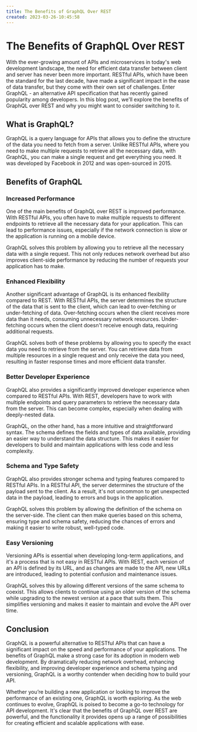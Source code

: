 ```yaml
---
title: The Benefits of GraphQL Over REST 
created: 2023-03-26-10:45:58
---
```


# The Benefits of GraphQL Over REST

With the ever-growing amount of APIs and microservices in today's web development landscape, the need for efficient data transfer between client and server has never been more important. RESTful APIs, which have been the standard for the last decade, have made a significant impact in the ease of data transfer, but they come with their own set of challenges. Enter GraphQL - an alternative API specification that has recently gained popularity among developers. In this blog post, we'll explore the benefits of GraphQL over REST and why you might want to consider switching to it.

## What is GraphQL?

GraphQL is a query language for APIs that allows you to define the structure of the data you need to fetch from a server. Unlike RESTful APIs, where you need to make multiple requests to retrieve all the necessary data, with GraphQL, you can make a single request and get everything you need. It was developed by Facebook in 2012 and was open-sourced in 2015.

## Benefits of GraphQL

### Increased Performance

One of the main benefits of GraphQL over REST is improved performance. With RESTful APIs, you often have to make multiple requests to different endpoints to retrieve all the necessary data for your application. This can lead to performance issues, especially if the network connection is slow or the application is running on a mobile device. 

GraphQL solves this problem by allowing you to retrieve all the necessary data with a single request. This not only reduces network overhead but also improves client-side performance by reducing the number of requests your application has to make.

### Enhanced Flexibility

Another significant advantage of GraphQL is its enhanced flexibility compared to REST. With RESTful APIs, the server determines the structure of the data that is sent to the client, which can lead to over-fetching or under-fetching of data. Over-fetching occurs when the client receives more data than it needs, consuming unnecessary network resources. Under-fetching occurs when the client doesn't receive enough data, requiring additional requests.

GraphQL solves both of these problems by allowing you to specify the exact data you need to retrieve from the server. You can retrieve data from multiple resources in a single request and only receive the data you need, resulting in faster response times and more efficient data transfer.

### Better Developer Experience

GraphQL also provides a significantly improved developer experience when compared to RESTful APIs. With REST, developers have to work with multiple endpoints and query parameters to retrieve the necessary data from the server. This can become complex, especially when dealing with deeply-nested data. 

GraphQL, on the other hand, has a more intuitive and straightforward syntax. The schema defines the fields and types of data available, providing an easier way to understand the data structure. This makes it easier for developers to build and maintain applications with less code and less complexity.

### Schema and Type Safety

GraphQL also provides stronger schema and typing features compared to RESTful APIs. In a RESTful API, the server determines the structure of the payload sent to the client. As a result, it's not uncommon to get unexpected data in the payload, leading to errors and bugs in the application.

GraphQL solves this problem by allowing the definition of the schema on the server-side. The client can then make queries based on this schema, ensuring type and schema safety, reducing the chances of errors and making it easier to write robust, well-typed code.

### Easy Versioning

Versioning APIs is essential when developing long-term applications, and it's a process that is not easy in RESTful APIs. With REST, each version of an API is defined by its URL, and as changes are made to the API, new URLs are introduced, leading to potential confusion and maintenance issues.

GraphQL solves this by allowing different versions of the same schema to coexist. This allows clients to continue using an older version of the schema while upgrading to the newest version at a pace that suits them. This simplifies versioning and makes it easier to maintain and evolve the API over time.

## Conclusion

GraphQL is a powerful alternative to RESTful APIs that can have a significant impact on the speed and performance of your applications. The benefits of GraphQL make a strong case for its adoption in modern web development. By dramatically reducing network overhead, enhancing flexibility, and improving developer experience and schema typing and versioning, GraphQL is a worthy contender when deciding how to build your API.

Whether you’re building a new application or looking to improve the performance of an existing one, GraphQL is worth exploring. As the web continues to evolve, GraphQL is poised to become a go-to technology for API development. It's clear that the benefits of GraphQL over REST are powerful, and the functionality it provides opens up a range of possibilities for creating efficient and scalable applications with ease.
